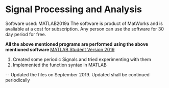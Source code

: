 # Signal Processing and Analysis

Software used: MATLAB2019a
The software is product of MatWorks and is avaliable at a cost for subscription. Any person can use the software for 30 day period for free.

<b> All the above mentioned programs are performed using the above mentioned software </b> [MATLAB Student Version 2019](https://www.mathworks.com/downloads/)

1. Created some periodic Signals and tried experimenting with them
2. Implemented the function syntax in MATLAB  

-- Updated the files on September 2019. Updated shall be continued periodically
